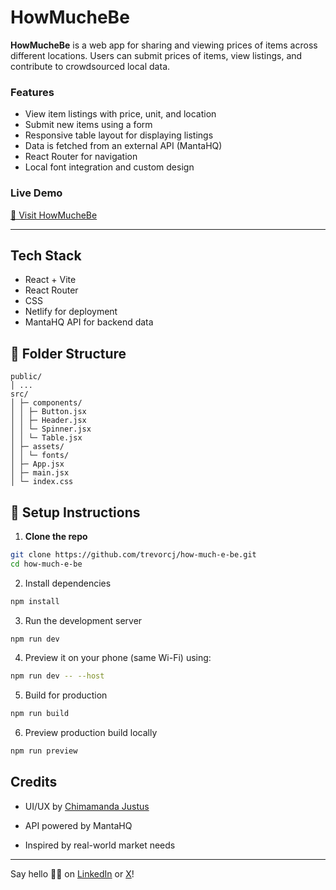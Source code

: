 # HowMucheBe

**HowMucheBe** is a web app for sharing and viewing prices of items across different locations. Users can submit prices of items, view listings, and contribute to crowdsourced local data.

### Features

- View item listings with price, unit, and location
- Submit new items using a form
- Responsive table layout for displaying listings
- Data is fetched from an external API (MantaHQ)
- React Router for navigation
- Local font integration and custom design

### Live Demo

[🔗 Visit HowMucheBe](https://howmuchebe.netlify.app)

---

## Tech Stack

- React + Vite
- React Router
- CSS
- Netlify for deployment
- MantaHQ API for backend data

## 📁 Folder Structure

```
public/
│ ...
src/
│ ├─ components/
│ │ ├─ Button.jsx
│ │ ├─ Header.jsx
│ │ └─ Spinner.jsx
│ │ └─ Table.jsx
│ ├─ assets/
│ │ └─ fonts/
│ ├─ App.jsx
│ ├─ main.jsx
│ └─ index.css
```

## 🧪 Setup Instructions

1. **Clone the repo**

```bash
git clone https://github.com/trevorcj/how-much-e-be.git
cd how-much-e-be
```

2. Install dependencies

```bash
npm install
```

3. Run the development server

```bash
npm run dev
```

4. Preview it on your phone (same Wi-Fi) using:

```bash
npm run dev -- --host
```

5. Build for production

```bash
npm run build
```

6. Preview production build locally

```bash
npm run preview
```

## Credits

- UI/UX by [Chimamanda Justus](x.com/trevoppa)

- API powered by MantaHQ

- Inspired by real-world market needs

---

Say hello 👋🏽 on [LinkedIn](https://linkedin.com/in/trevorcjustus) or [X](x.com/trevoppa)!
